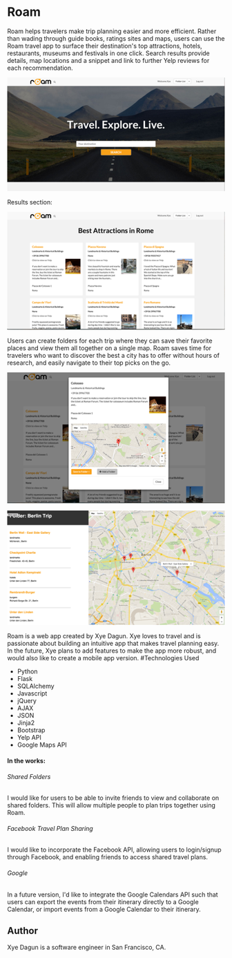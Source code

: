 # Roam
Roam helps travelers make trip planning easier and more efficient. Rather than wading through guide books, ratings sites and maps, users can use the Roam travel app to surface their destination's top attractions, hotels, restaurants, museums and festivals in one click. Search results provide details, map locations and a snippet and link to further Yelp reviews for each recommendation.

![Roam Homepage](/static/img/homepage.png)


Results section:

![Roam Homepage](/static/img/results.png)

Users can create folders for each trip where they can save their favorite places and view them all together on a single map. Roam saves time for travelers who want to discover the best a city has to offer without hours of research, and easily navigate to their top picks on the go.

![Roam Homepage](/static/img/savetofolder.png)

![Roam Homepage](/static/img/folderpage.png)


Roam is a web app created by Xye Dagun. Xye loves to travel and is passionate about building an intuitive app that makes travel planning easy. In the future, Xye plans to add features to make the app more robust, and would also like to create a mobile app version.
#Technologies Used

* Python
* Flask
* SQLAlchemy
* Javascript
* jQuery
* AJAX
* JSON
* Jinja2
* Bootstrap
* Yelp API
* Google Maps API


#### In the works:


###### Shared Folders
I would like for users to be able to invite friends to view and collaborate on shared folders. This will allow multiple people to plan trips together using Roam.

###### Facebook Travel Plan Sharing
I would like to incorporate the Facebook API, allowing users to login/signup through Facebook, and enabling friends to access shared travel plans.

###### Google
In a future version, I'd like to integrate the Google Calendars API such that users can export the events from their itinerary directly to a Google Calendar, or import events from a Google Calendar to their itinerary.    







## <a name="author"></a>Author
Xye Dagun is a software engineer in San Francisco, CA.